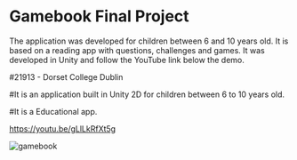 # Gamebook Final Project

The application was developed for children between 6 and 10 years old. It is based on a reading app with questions, challenges and games.
It was developed in Unity and follow the YouTube link below the demo.

#21913 - Dorset College Dublin

#It is an application built in Unity 2D for children between 6 to 10 years old.

#It is a Educational app.

https://youtu.be/gLlLkRfXt5g

![gamebook](https://user-images.githubusercontent.com/73181803/160286106-7018e818-936b-41dc-ad0d-79f9a56899d1.jpeg)
